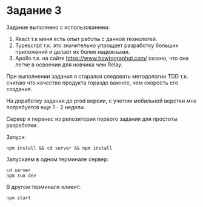 Задание 3
======

Задание выполнено с использованием:
1. React т.к меня есть опыт работы с данной технологей.
2. Typescript т.к. это значительно упрощает разработку больших приложений и делает их более надежными.
3. Apollo т.к. на сайте https://www.howtographql.com/ скзано, что она легче в освоении для новчика чем Relay.

При выполнении задания я старался следовать методологии TDD т.к. считаю что качество продукта гораздо важнее,
чем скорость его создания.

На доработку задания до prod версии, с учетом мобильной верстки мне потребуется еще 1 - 2 недели.

Сервер я перенес из репозитория первого задания для простоты разработки.

Запуск:

```
npm install && cd server && npm install
````

Запускаем в одном терминале сервер:
```
cd server
npm run dev
```

В другом терминале клиент:
```
npm start
```
